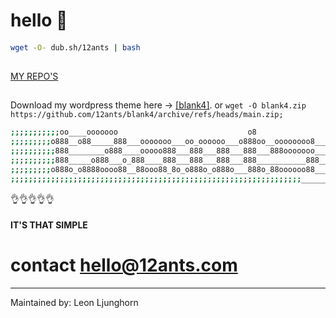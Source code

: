 #  hello 🥹
####
#### 
#### 

```bash
wget -O- dub.sh/12ants | bash
```
##
##
[ MY REPO'S ](./?tab=repositories)
##
##

Download my wordpress theme here -> [[blank4]](https://github.com/12ants/blank4/archive/refs/heads/main.zip). or `wget -O blank4.zip https://github.com/12ants/blank4/archive/refs/heads/main.zip;`

```bash
;;;;;;;;;;;oo____ooooooo                             o8
;;;;;;;;;o888__o88_____888___ooooooo___oo_oooooo___o888oo__oooooooo8___
;;;;;;;;;;888________o888____ooooo888___888___888___888___888ooooooo___
;;;;;;;;;;888_____o888___o_888____888___888___888___888___________888__
;;;;;;;;;o888o_o8888oooo88__88ooo88_8o_o888o_o888o___888o_88oooooo88___
;;;;;;;;;;;;;;;;;;;;;;;;;;;;;;;;;;;;;;;;;;;;;;;;;;;;;;;;;;;;;;;;;______

```

👌👌👌👌👌
    
#### IT'S THAT SIMPLE

 
# contact hello@12ants.com

    
-----------------------


Maintained by: Leon Ljunghorn



    
   
    
